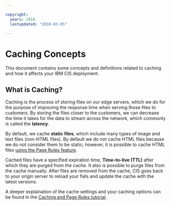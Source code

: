 ```yaml
---

copyright:
  years: 2018
  lastupdated: "2018-03-05"

---
```


# Caching Concepts

This document contains some concepts and definitions related to caching and how it affects your IBM CIS deployment.

## What is Caching?

Caching is the process of storing files on our edge servers, which we do for the purpose of improving the response time when serving those files to customers. By storing the files closer to the customers, we can decrease the time it takes for the data to stream across the network, which commonly is called the **latency**.

By default, we cache **static files**, which include many types of image and text files (non-HTML files). By default we do not cache HTML files because we do not consider them to be static; however, it is possible to cache HTML files [using the Page Rules feature](using-page-rules.html).

Cached files have a specified expiration time, **Time-to-live (TTL)** after which they are purged from the cache. It also is possible to purge files from the cache manually. After files are removed from the cache, CIS goes back to your origin server to reload your fiels and update the cache with the latest versions.

A deeper explaination of the cache settings and your caching options can be found in the [Caching and Page Rules tutorial](caching-tutorial.html).
